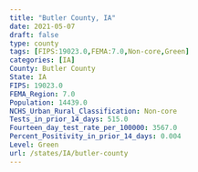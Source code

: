 ```yaml
---
title: "Butler County, IA"
date: 2021-05-07
draft: false
type: county
tags: [FIPS:19023.0,FEMA:7.0,Non-core,Green]
categories: [IA]
County: Butler County
State: IA
FIPS: 19023.0
FEMA_Region: 7.0
Population: 14439.0
NCHS_Urban_Rural_Classification: Non-core
Tests_in_prior_14_days: 515.0
Fourteen_day_test_rate_per_100000: 3567.0
Percent_Positivity_in_prior_14_days: 0.004
Level: Green
url: /states/IA/butler-county
---
```



